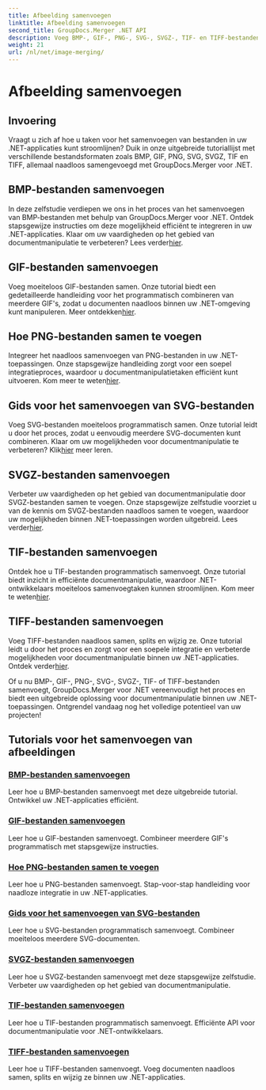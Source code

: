 ```yaml
---
title: Afbeelding samenvoegen
linktitle: Afbeelding samenvoegen
second_title: GroupDocs.Merger .NET API
description: Voeg BMP-, GIF-, PNG-, SVG-, SVGZ-, TIF- en TIFF-bestanden naadloos samen met GroupDocs.Merger .NET. Integreer documentmanipulatie efficiënt in uw .NET-applicaties.
weight: 21
url: /nl/net/image-merging/
---
```


# Afbeelding samenvoegen

## Invoering

Vraagt u zich af hoe u taken voor het samenvoegen van bestanden in uw .NET-applicaties kunt stroomlijnen? Duik in onze uitgebreide tutoriallijst met verschillende bestandsformaten zoals BMP, GIF, PNG, SVG, SVGZ, TIF en TIFF, allemaal naadloos samengevoegd met GroupDocs.Merger voor .NET.

## BMP-bestanden samenvoegen

 In deze zelfstudie verdiepen we ons in het proces van het samenvoegen van BMP-bestanden met behulp van GroupDocs.Merger voor .NET. Ontdek stapsgewijze instructies om deze mogelijkheid efficiënt te integreren in uw .NET-applicaties. Klaar om uw vaardigheden op het gebied van documentmanipulatie te verbeteren? Lees verder[hier](./merge-bmp-files/).

## GIF-bestanden samenvoegen

 Voeg moeiteloos GIF-bestanden samen. Onze tutorial biedt een gedetailleerde handleiding voor het programmatisch combineren van meerdere GIF's, zodat u documenten naadloos binnen uw .NET-omgeving kunt manipuleren. Meer ontdekken[hier](./merging-gif-files/).

## Hoe PNG-bestanden samen te voegen

Integreer het naadloos samenvoegen van PNG-bestanden in uw .NET-toepassingen. Onze stapsgewijze handleiding zorgt voor een soepel integratieproces, waardoor u documentmanipulatietaken efficiënt kunt uitvoeren. Kom meer te weten[hier](./how-to-merge-png-files/).

## Gids voor het samenvoegen van SVG-bestanden

 Voeg SVG-bestanden moeiteloos programmatisch samen. Onze tutorial leidt u door het proces, zodat u eenvoudig meerdere SVG-documenten kunt combineren. Klaar om uw mogelijkheden voor documentmanipulatie te verbeteren? Klik[hier](./guide-merging-svg-files/) meer leren.

## SVGZ-bestanden samenvoegen

 Verbeter uw vaardigheden op het gebied van documentmanipulatie door SVGZ-bestanden samen te voegen. Onze stapsgewijze zelfstudie voorziet u van de kennis om SVGZ-bestanden naadloos samen te voegen, waardoor uw mogelijkheden binnen .NET-toepassingen worden uitgebreid. Lees verder[hier](./merging-svgz-files/).

## TIF-bestanden samenvoegen

 Ontdek hoe u TIF-bestanden programmatisch samenvoegt. Onze tutorial biedt inzicht in efficiënte documentmanipulatie, waardoor .NET-ontwikkelaars moeiteloos samenvoegtaken kunnen stroomlijnen. Kom meer te weten[hier](./merge-tif-files/).

## TIFF-bestanden samenvoegen

Voeg TIFF-bestanden naadloos samen, splits en wijzig ze. Onze tutorial leidt u door het proces en zorgt voor een soepele integratie en verbeterde mogelijkheden voor documentmanipulatie binnen uw .NET-applicaties. Ontdek verder[hier](./merging-tiff-files/).

Of u nu BMP-, GIF-, PNG-, SVG-, SVGZ-, TIF- of TIFF-bestanden samenvoegt, GroupDocs.Merger voor .NET vereenvoudigt het proces en biedt een uitgebreide oplossing voor documentmanipulatie binnen uw .NET-toepassingen. Ontgrendel vandaag nog het volledige potentieel van uw projecten!
## Tutorials voor het samenvoegen van afbeeldingen
### [BMP-bestanden samenvoegen](./merge-bmp-files/)
Leer hoe u BMP-bestanden samenvoegt met deze uitgebreide tutorial. Ontwikkel uw .NET-applicaties efficiënt.
### [GIF-bestanden samenvoegen](./merging-gif-files/)
Leer hoe u GIF-bestanden samenvoegt. Combineer meerdere GIF's programmatisch met stapsgewijze instructies.
### [Hoe PNG-bestanden samen te voegen](./how-to-merge-png-files/)
Leer hoe u PNG-bestanden samenvoegt. Stap-voor-stap handleiding voor naadloze integratie in uw .NET-applicaties.
### [Gids voor het samenvoegen van SVG-bestanden](./guide-merging-svg-files/)
Leer hoe u SVG-bestanden programmatisch samenvoegt. Combineer moeiteloos meerdere SVG-documenten.
### [SVGZ-bestanden samenvoegen](./merging-svgz-files/)
Leer hoe u SVGZ-bestanden samenvoegt met deze stapsgewijze zelfstudie. Verbeter uw vaardigheden op het gebied van documentmanipulatie.
### [TIF-bestanden samenvoegen](./merge-tif-files/)
Leer hoe u TIF-bestanden programmatisch samenvoegt. Efficiënte API voor documentmanipulatie voor .NET-ontwikkelaars.
### [TIFF-bestanden samenvoegen](./merging-tiff-files/)
Leer hoe u TIFF-bestanden samenvoegt. Voeg documenten naadloos samen, splits en wijzig ze binnen uw .NET-applicaties.